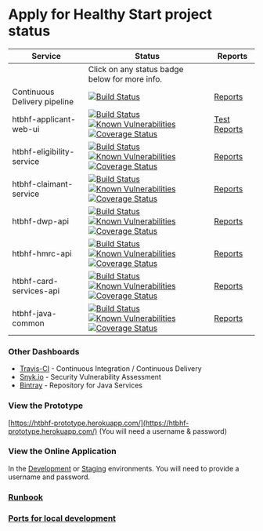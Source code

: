 # Apply for Healthy Start project status

| Service | Status | Reports |
|---------|--------|---------|
| | Click on any status badge below for more info. | |
| Continuous Delivery pipeline | [![Build Status](https://travis-ci.com/DepartmentOfHealth-htbhf/htbhf-continous-delivery.svg?branch=master)](https://travis-ci.com/DepartmentOfHealth-htbhf/htbhf-continous-delivery) | [Reports](https://departmentofhealth-htbhf.github.io/htbhf-continous-delivery/docs/index.html) |
| htbhf-applicant-web-ui | [![Build Status](https://travis-ci.com/DepartmentOfHealth-htbhf/htbhf-applicant-web-ui.svg?branch=master)](https://travis-ci.com/DepartmentOfHealth-htbhf/htbhf-applicant-web-ui) [![Known Vulnerabilities](https://snyk.io/test/github/DepartmentOfHealth-htbhf/htbhf-applicant-web-ui/badge.svg?targetFile=package.json)](https://snyk.io/test/github/DepartmentOfHealth-htbhf/htbhf-applicant-web-ui?targetFile=package.json) [![Coverage Status](https://codecov.io/gh/DepartmentOfHealth-htbhf/htbhf-applicant-web-ui/branch/master/graph/badge.svg)](https://codecov.io/gh/DepartmentOfHealth-htbhf/htbhf-applicant-web-ui) | [Test Reports](https://departmentofhealth-htbhf.github.io/htbhf-applicant-web-ui/) |
| htbhf-eligibility-service | [![Build Status](https://img.shields.io/travis/com/DepartmentOfHealth-htbhf/htbhf-eligibility-service/master.svg)](https://travis-ci.com/DepartmentOfHealth-htbhf/htbhf-eligibility-service) [![Known Vulnerabilities](https://snyk.io/test/github/DepartmentOfHealth-htbhf/htbhf-eligibility-service/badge.svg?targetFile=api/build.gradle)](https://snyk.io/test/github/DepartmentOfHealth-htbhf/htbhf-eligibility-service?targetFile=api/build.gradle) [![Coverage Status](https://codecov.io/gh/DepartmentOfHealth-htbhf/htbhf-eligibility-service/branch/master/graph/badge.svg)](https://codecov.io/gh/DepartmentOfHealth-htbhf/htbhf-eligibility-service) | [Reports](https://departmentofhealth-htbhf.github.io/htbhf-eligibility-service/) |
| htbhf-claimant-service | [![Build Status](https://img.shields.io/travis/com/DepartmentOfHealth-htbhf/htbhf-claimant-service/master.svg)](https://travis-ci.com/DepartmentOfHealth-htbhf/htbhf-claimant-service) [![Known Vulnerabilities](https://snyk.io/test/github/DepartmentOfHealth-htbhf/htbhf-claimant-service/badge.svg?targetFile=api/build.gradle)](https://snyk.io/test/github/DepartmentOfHealth-htbhf/htbhf-claimant-service?targetFile=api/build.gradle) [![Coverage Status](https://codecov.io/gh/DepartmentOfHealth-htbhf/htbhf-claimant-service/branch/master/graph/badge.svg)](https://codecov.io/gh/DepartmentOfHealth-htbhf/htbhf-claimant-service) | [Reports](https://departmentofhealth-htbhf.github.io/htbhf-claimant-service/) |
| htbhf-dwp-api | [![Build Status](https://img.shields.io/travis/com/DepartmentOfHealth-htbhf/htbhf-dwp-api/master.svg)](https://travis-ci.com/DepartmentOfHealth-htbhf/htbhf-dwp-api) [![Known Vulnerabilities](https://snyk.io/test/github/DepartmentOfHealth-htbhf/htbhf-dwp-api/badge.svg?targetFile=api/build.gradle)](https://snyk.io/test/github/DepartmentOfHealth-htbhf/htbhf-dwp-api?targetFile=api/build.gradle) [![Coverage Status](https://codecov.io/gh/DepartmentOfHealth-htbhf/htbhf-dwp-api/branch/master/graph/badge.svg)](https://codecov.io/gh/DepartmentOfHealth-htbhf/htbhf-dwp-api) | [Reports](https://departmentofhealth-htbhf.github.io/htbhf-dwp-api/) |
| htbhf-hmrc-api | [![Build Status](https://img.shields.io/travis/com/DepartmentOfHealth-htbhf/htbhf-hmrc-api/master.svg)](https://travis-ci.com/DepartmentOfHealth-htbhf/htbhf-hmrc-api) [![Known Vulnerabilities](https://snyk.io/test/github/DepartmentOfHealth-htbhf/htbhf-hmrc-api/badge.svg?targetFile=api/build.gradle)](https://snyk.io/test/github/DepartmentOfHealth-htbhf/htbhf-hmrc-api?targetFile=api/build.gradle) [![Coverage Status](https://codecov.io/gh/DepartmentOfHealth-htbhf/htbhf-hmrc-api/branch/master/graph/badge.svg)](https://codecov.io/gh/DepartmentOfHealth-htbhf/htbhf-hmrc-api) | [Reports](https://departmentofhealth-htbhf.github.io/htbhf-hmrc-api/) |
| htbhf-card-services-api | [![Build Status](https://img.shields.io/travis/com/DepartmentOfHealth-htbhf/htbhf-card-services-api/master.svg)](https://travis-ci.com/DepartmentOfHealth-htbhf/htbhf-card-services-api) [![Known Vulnerabilities](https://snyk.io/test/github/DepartmentOfHealth-htbhf/htbhf-card-services-api/badge.svg?targetFile=api/build.gradle)](https://snyk.io/test/github/DepartmentOfHealth-htbhf/htbhf-card-services-api?targetFile=api/build.gradle) [![Coverage Status](https://codecov.io/gh/DepartmentOfHealth-htbhf/htbhf-card-services-api/branch/master/graph/badge.svg)](https://codecov.io/gh/DepartmentOfHealth-htbhf/htbhf-card-services-api) | [Reports](https://departmentofhealth-htbhf.github.io/htbhf-card-services-api/) |
| htbhf-java-common | [![Build Status](https://img.shields.io/travis/com/DepartmentOfHealth-htbhf/htbhf-java-common/master.svg)](https://travis-ci.com/DepartmentOfHealth-htbhf/htbhf-java-common) [![Known Vulnerabilities](https://snyk.io/test/github/DepartmentOfHealth-htbhf/htbhf-java-common/badge.svg?targetFile=build.gradle)](https://snyk.io/test/github/DepartmentOfHealth-htbhf/htbhf-java-common?targetFile=build.gradle) [![Coverage Status](https://codecov.io/gh/DepartmentOfHealth-htbhf/htbhf-java-common/branch/master/graph/badge.svg)](https://codecov.io/gh/DepartmentOfHealth-htbhf/htbhf-java-common) | [Reports](https://departmentofhealth-htbhf.github.io/htbhf-java-common/) |

### Other Dashboards
- [Travis-CI](https://travis-ci.com/DepartmentOfHealth-htbhf/) - Continuous Integration / Continuous Delivery
- [Snyk.io](https://app.snyk.io/org/departmentofhealth-htbhf/projects/) - Security Vulnerability Assessment
- [Bintray](https://bintray.com/departmentofhealth-htbhf/maven) - Repository for Java Services

### View the Prototype
[https://htbhf-prototype.herokuapp.com/](https://htbhf-prototype.herokuapp.com/) (You will need a username & password)

### View the Online Application
In the [Development](https://apply-for-healthy-start-development.london.cloudapps.digital/) or [Staging](https://apply-for-healthy-start-staging.london.cloudapps.digital/) environments. You will need to provide a username and password.

### [Runbook](runbook.md)

### [Ports for local development](PORTS.md)
